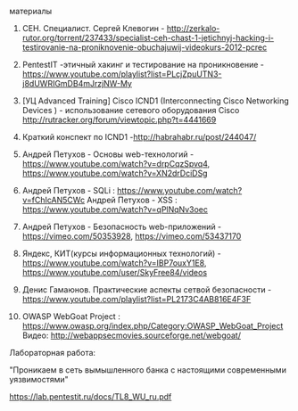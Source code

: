 материалы
1. CEH. Специалист. Сергей Клевогин - http://zerkalo-rutor.org/torrent/237433/specialist-ceh-chast-1-jetichnyj-hacking-i-testirovanie-na-proniknovenie-obuchajuwij-videokurs-2012-pcrec

2. PentestIT -этичный хакинг и тестирование на проникновение - https://www.youtube.com/playlist?list=PLcjZpuUTN3-j8dUWRIGmDB4mJrzjNW-My

3. [УЦ Advanced Training] Cisco ICND1 (Interconnecting Cisco Networking Devices ) - использование сетевого оборудования Cisco
http://rutracker.org/forum/viewtopic.php?t=4441669

4. Краткий конспект по ICND1 -http://habrahabr.ru/post/244047/

5. Андрей Петухов - Основы web-технологий - 
https://www.youtube.com/watch?v=drpCqzSpvq4, 
https://www.youtube.com/watch?v=XN2drDciDSg

6. Андрей Петухов - SQLi :
https://www.youtube.com/watch?v=fChIcAN5CWc
Андрей Петухов - XSS :
https://www.youtube.com/watch?v=qPlNqNv3oec

7. Андрей Петухов - Безопасность web-приложений - 
https://vimeo.com/50353928,  https://vimeo.com/53437170

8. Яндекс, КИТ(курсы информационных технологий) - 
https://www.youtube.com/watch?v=IBP7ouxY1E8, 
https://www.youtube.com/user/SkyFree84/videos

9. Денис Гамаюнов. Практические аспекты сетвой безопасности - https://www.youtube.com/playlist?list=PL2173C4AB816E4F3F

10. OWASP WebGoat Project :
https://www.owasp.org/index.php/Category:OWASP_WebGoat_Project
Видео:
http://webappsecmovies.sourceforge.net/webgoat/


Лабораторная работа:

"Проникаем в сеть вымышленного банка с настоящими современными уязвимостями"

https://lab.pentestit.ru/docs/TL8_WU_ru.pdf

